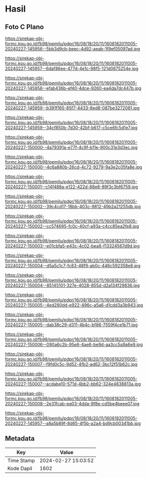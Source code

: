 # Hasil

## Foto C Plano

https://sirekap-obj-formc.kpu.go.id/fb98/pemilu/pdpr/16/08/18/20/11/1608182011005-20240227-145956--5bb3d9cb-beec-4d92-aeab-1f9ef05097ad.jpg

https://sirekap-obj-formc.kpu.go.id/fb98/pemilu/pdpr/16/08/18/20/11/1608182011005-20240227-145957--6daf86ee-477d-4e1c-98f5-121d0675254e.jpg

https://sirekap-obj-formc.kpu.go.id/fb98/pemilu/pdpr/16/08/18/20/11/1608182011005-20240227-145958--efab436b-ef40-4dce-9260-ea4da7dc447b.jpg

https://sirekap-obj-formc.kpu.go.id/fb98/pemilu/pdpr/16/08/18/20/11/1608182011005-20240227-145959--b391f165-85f7-4433-8ed8-087be3272081.jpg

https://sirekap-obj-formc.kpu.go.id/fb98/pemilu/pdpr/16/08/18/20/11/1608182011005-20240227-145959--34cf850b-7d30-42bf-b617-c5ce6fc5d1e7.jpg

https://sirekap-obj-formc.kpu.go.id/fb98/pemilu/pdpr/16/08/18/20/11/1608182011005-20240227-150000--4a79391a-e77f-4c9f-b11e-900c31e3d3ec.jpg

https://sirekap-obj-formc.kpu.go.id/fb98/pemilu/pdpr/16/08/18/20/11/1608182011005-20240227-150000--4c6a880b-26cd-4c72-9279-9a3e2c05fa8e.jpg

https://sirekap-obj-formc.kpu.go.id/fb98/pemilu/pdpr/16/08/18/20/11/1608182011005-20240227-150001--c14f488a-e122-422d-88e8-89f3c3bf6759.jpg

https://sirekap-obj-formc.kpu.go.id/fb98/pemilu/pdpr/16/08/18/20/11/1608182011005-20240227-150002--39c4cd17-18bb-403c-9812-49b2a21255db.jpg

https://sirekap-obj-formc.kpu.go.id/fb98/pemilu/pdpr/16/08/18/20/11/1608182011005-20240227-150002--cc574695-fc0c-40cf-a93a-c4cc85ea2fe8.jpg

https://sirekap-obj-formc.kpu.go.id/fb98/pemilu/pdpr/16/08/18/20/11/1608182011005-20240227-150003--e01cbfa5-e43c-4c02-bea8-f13324567d9d.jpg

https://sirekap-obj-formc.kpu.go.id/fb98/pemilu/pdpr/16/08/18/20/11/1608182011005-20240227-150004--d5a5c1c7-fc83-48f9-ab0c-446c592358e8.jpg

https://sirekap-obj-formc.kpu.go.id/fb98/pemilu/pdpr/16/08/18/20/11/1608182011005-20240227-150004--85145101-327e-4028-855d-d2a134f29836.jpg

https://sirekap-obj-formc.kpu.go.id/fb98/pemilu/pdpr/16/08/18/20/11/1608182011005-20240227-150005--4ed280dd-e922-496c-a5a6-d1cdd3a3b943.jpg

https://sirekap-obj-formc.kpu.go.id/fb98/pemilu/pdpr/16/08/18/20/11/1608182011005-20240227-150005--dab38c29-d311-4b4c-bf86-7559f4ce1b71.jpg

https://sirekap-obj-formc.kpu.go.id/fb98/pemilu/pdpr/16/08/18/20/11/1608182011005-20240227-150006--090a6c2b-95e6-4ae6-be9d-aa3cc5a9a6e9.jpg

https://sirekap-obj-formc.kpu.go.id/fb98/pemilu/pdpr/16/08/18/20/11/1608182011005-20240227-150007--f9fd0c5c-9d52-4fb2-ad62-3bc12f51b62c.jpg

https://sirekap-obj-formc.kpu.go.id/fb98/pemilu/pdpr/16/08/18/20/11/1608182011005-20240227-150007--acdabe10-571d-4bb2-bb62-324e4838813a.jpg

https://sirekap-obj-formc.kpu.go.id/fb98/pemilu/pdpr/16/08/18/20/11/1608182011005-20240227-150008--2e31fcab-ea03-4dda-9f8e-cd5be4beee07.jpg

https://sirekap-obj-formc.kpu.go.id/fb98/pemilu/pdpr/16/08/18/20/11/1608182011005-20240227-145957--a8a5b89f-8d65-4f5b-a2a4-bd9cb00341bb.jpg


## Metadata

| Key        | Value               |
| ---------- | ------------------- |
| Time Stamp | 2024-02-27 15:03:52 |
| Kode Dapil | 1602                |



